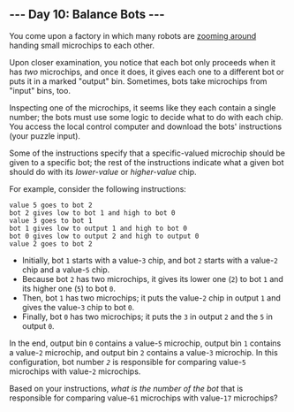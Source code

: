 ## --- Day 10: Balance Bots ---

You come upon a factory in which many robots are [zooming around](https://www.youtube.com/watch?v=JnkMyfQ5YfY&amp;t=40) handing small microchips to each other.

Upon closer examination, you notice that each bot only proceeds when it has _two_ microchips, and once it does, it gives each one to a different bot or puts it in a marked "output" bin. Sometimes, bots take microchips from "input" bins, too.

Inspecting one of the microchips, it seems like they each contain a single number; the bots must use some logic to decide what to do with each chip. You access the local control computer and download the bots' instructions (your puzzle input).

Some of the instructions specify that a specific-valued microchip should be given to a specific bot; the rest of the instructions indicate what a given bot should do with its _lower-value_ or _higher-value_ chip.

For example, consider the following instructions:

    value 5 goes to bot 2
    bot 2 gives low to bot 1 and high to bot 0
    value 3 goes to bot 1
    bot 1 gives low to output 1 and high to bot 0
    bot 0 gives low to output 2 and high to output 0
    value 2 goes to bot 2

*   Initially, bot `` 1 `` starts with a value-`` 3 `` chip, and bot `` 2 `` starts with a value-`` 2 `` chip and a value-`` 5 `` chip.
*   Because bot `` 2 `` has two microchips, it gives its lower one (`` 2 ``) to bot `` 1 `` and its higher one (`` 5 ``) to bot `` 0 ``.
*   Then, bot `` 1 `` has two microchips; it puts the value-`` 2 `` chip in output `` 1 `` and gives the value-`` 3 `` chip to bot `` 0 ``.
*   Finally, bot `` 0 `` has two microchips; it puts the `` 3 `` in output `` 2 `` and the `` 5 `` in output `` 0 ``.

In the end, output bin `` 0 `` contains a value-`` 5 `` microchip, output bin `` 1 `` contains a value-`` 2 `` microchip, and output bin `` 2 `` contains a value-`` 3 `` microchip. In this configuration, bot number _`` 2 ``_ is responsible for comparing value-`` 5 `` microchips with value-`` 2 `` microchips.

Based on your instructions, _what is the number of the bot_ that is responsible for comparing value-`` 61 `` microchips with value-`` 17 `` microchips?